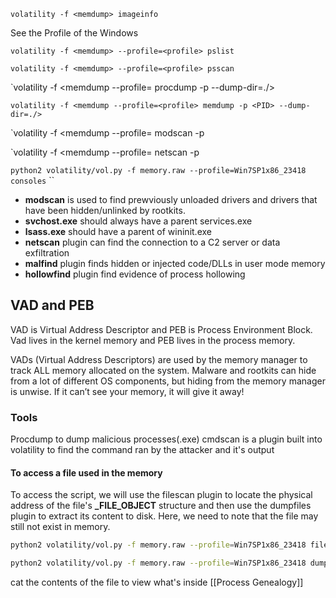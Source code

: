```shell
volatility -f <memdump> imageinfo
```
See the Profile of the Windows 

`volatility -f <memdump> --profile=<profile> pslist`

`volatility -f <memdump> --profile=<profile> psscan`

`volatility -f <memdump --profile=<profile> procdump -p <PID> --dump-dir=./>

`volatility -f <memdump --profile=<profile> memdump -p <PID> --dump-dir=./>`

`volatility -f <memdump --profile=<profile> modscan -p <PID>

`volatility -f <memdump --profile=<profile> netscan -p <PID>

`python2 volatility/vol.py -f memory.raw --profile=Win7SP1x86_23418 consoles`
``

- **modscan** is used to find prewviously unloaded drivers and drivers that have been hidden/unlinked by rootkits. 
- **svchost.exe** should always have a parent  services.exe
- **lsass.exe** should have a parent of wininit.exe
- **netscan** plugin can find the connection to a C2 server or data exfiltration
- **malfind** plugin finds hidden or injected code/DLLs in user mode memory
- **hollowfind** plugin find evidence of process hollowing

## VAD and PEB

VAD is Virtual Address Descriptor and PEB is Process Environment Block. Vad lives in the kernel memory and PEB lives in the process memory.

VADs (Virtual Address Descriptors) are used by the memory manager to track ALL memory allocated on the system. Malware and rootkits can hide from a lot of different OS components, but hiding from the memory manager is unwise. If it can’t see your memory, it will give it away!

### Tools
Procdump to dump malicious processes(.exe)
cmdscan is a plugin built into volatility to find the command ran by the attacker and it's output

#### To access a file used in the memory

To access the script, we will use the filescan plugin to locate the physical address of the file's **_FILE_OBJECT** structure and then use the dumpfiles plugin to extract its content to disk. Here, we need to note that the file may still not exist in memory.
```bash
python2 volatility/vol.py -f memory.raw --profile=Win7SP1x86_23418 filescan |grep "update.ps1"
```


```bash
python2 volatility/vol.py -f memory.raw --profile=Win7SP1x86_23418 dumpfiles -Q 0x000000003f4551c0 -D ./dumps
```
cat the contents of the file to view what's inside
[[Process Genealogy]]

